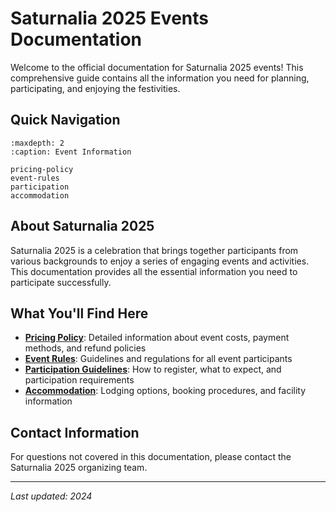 # Saturnalia 2025 Events Documentation

Welcome to the official documentation for Saturnalia 2025 events! This comprehensive guide contains all the information you need for planning, participating, and enjoying the festivities.

## Quick Navigation

```{toctree}
:maxdepth: 2
:caption: Event Information

pricing-policy
event-rules
participation
accommodation
```

## About Saturnalia 2025

Saturnalia 2025 is a celebration that brings together participants from various backgrounds to enjoy a series of engaging events and activities. This documentation provides all the essential information you need to participate successfully.

## What You'll Find Here

- **[Pricing Policy](pricing-policy.md)**: Detailed information about event costs, payment methods, and refund policies
- **[Event Rules](event-rules.md)**: Guidelines and regulations for all event participants
- **[Participation Guidelines](participation.md)**: How to register, what to expect, and participation requirements
- **[Accommodation](accommodation.md)**: Lodging options, booking procedures, and facility information

## Contact Information

For questions not covered in this documentation, please contact the Saturnalia 2025 organizing team.

---

*Last updated: 2024*